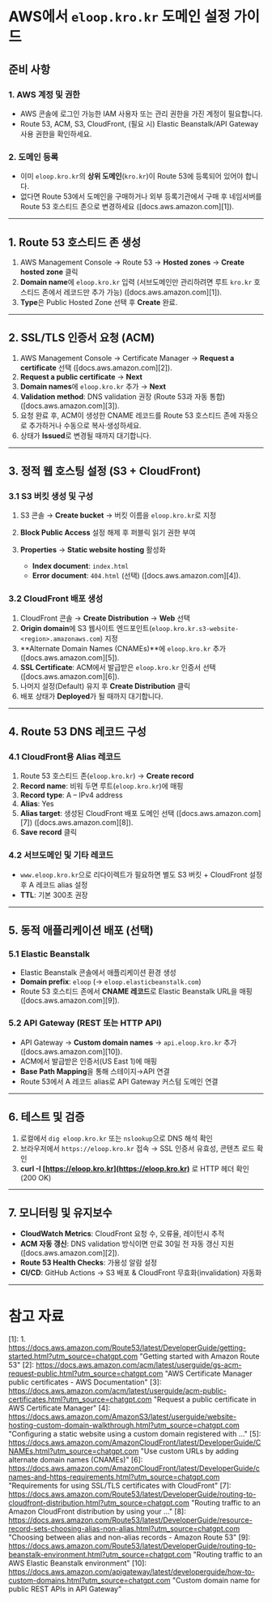 # AWS에서 `eloop.kro.kr` 도메인 설정 가이드

## 준비 사항

### 1. AWS 계정 및 권한

* AWS 콘솔에 로그인 가능한 IAM 사용자 또는 관리 권한을 가진 계정이 필요합니다.
* Route 53, ACM, S3, CloudFront, (필요 시) Elastic Beanstalk/API Gateway 사용 권한을 확인하세요.

### 2. 도메인 등록

* 이미 `eloop.kro.kr`의 **상위 도메인**(`kro.kr`)이 Route 53에 등록되어 있어야 합니다.
* 없다면 Route 53에서 도메인을 구매하거나 외부 등록기관에서 구매 후 네임서버를 Route 53 호스티드 존으로 변경하세요 ([docs.aws.amazon.com][1]).

---

## 1. Route 53 호스티드 존 생성

1. AWS Management Console → Route 53 → **Hosted zones** → **Create hosted zone** 클릭
2. **Domain name**에 `eloop.kro.kr` 입력 (서브도메인만 관리하려면 루트 `kro.kr` 호스티드 존에서 레코드만 추가 가능) ([docs.aws.amazon.com][1]).
3. **Type**은 Public Hosted Zone 선택 후 **Create** 완료.

---

## 2. SSL/TLS 인증서 요청 (ACM)

1. AWS Management Console → Certificate Manager → **Request a certificate** 선택 ([docs.aws.amazon.com][2]).
2. **Request a public certificate** → **Next**
3. **Domain names**에 `eloop.kro.kr` 추가 → **Next**
4. **Validation method**: DNS validation 권장 (Route 53과 자동 통합) ([docs.aws.amazon.com][3]).
5. 요청 완료 후, ACM이 생성한 CNAME 레코드를 Route 53 호스티드 존에 자동으로 추가하거나 수동으로 복사·생성하세요.
6. 상태가 **Issued**로 변경될 때까지 대기합니다.

---

## 3. 정적 웹 호스팅 설정 (S3 + CloudFront)

### 3.1 S3 버킷 생성 및 구성

1. S3 콘솔 → **Create bucket** → 버킷 이름을 `eloop.kro.kr`로 지정
2. **Block Public Access** 설정 해제 후 퍼블릭 읽기 권한 부여
3. **Properties** → **Static website hosting** 활성화

   * **Index document**: `index.html`
   * **Error document**: `404.html` (선택) ([docs.aws.amazon.com][4]).

### 3.2 CloudFront 배포 생성

1. CloudFront 콘솔 → **Create Distribution** → **Web** 선택
2. **Origin domain**에 S3 웹사이트 엔드포인트(`eloop.kro.kr.s3-website-<region>.amazonaws.com`) 지정
3. \*\*Alternate Domain Names (CNAMEs)\*\*에 `eloop.kro.kr` 추가 ([docs.aws.amazon.com][5]).
4. **SSL Certificate**: ACM에서 발급받은 `eloop.kro.kr` 인증서 선택 ([docs.aws.amazon.com][6]).
5. 나머지 설정(Default) 유지 후 **Create Distribution** 클릭
6. 배포 상태가 **Deployed**가 될 때까지 대기합니다.

---

## 4. Route 53 DNS 레코드 구성

### 4.1 CloudFront용 Alias 레코드

1. Route 53 호스티드 존(`eloop.kro.kr`) → **Create record**
2. **Record name**: 비워 두면 루트(`eloop.kro.kr`)에 매핑
3. **Record type**: A – IPv4 address
4. **Alias**: Yes
5. **Alias target**: 생성된 CloudFront 배포 도메인 선택 ([docs.aws.amazon.com][7]) ([docs.aws.amazon.com][8]).
6. **Save record** 클릭

### 4.2 서브도메인 및 기타 레코드

* `www.eloop.kro.kr`으로 리다이렉트가 필요하면 별도 S3 버킷 + CloudFront 설정 후 A 레코드 alias 설정
* **TTL**: 기본 300초 권장

---

## 5. 동적 애플리케이션 배포 (선택)

### 5.1 Elastic Beanstalk

* Elastic Beanstalk 콘솔에서 애플리케이션 환경 생성
* **Domain prefix**: `eloop` (→ `eloop.elasticbeanstalk.com`)
* Route 53 호스티드 존에서 **CNAME 레코드**로 Elastic Beanstalk URL을 매핑 ([docs.aws.amazon.com][9]).

### 5.2 API Gateway (REST 또는 HTTP API)

* API Gateway → **Custom domain names** → `api.eloop.kro.kr` 추가 ([docs.aws.amazon.com][10]).
* ACM에서 발급받은 인증서(US East 1)에 매핑
* **Base Path Mapping**을 통해 스테이지→API 연결
* Route 53에서 A 레코드 alias로 API Gateway 커스텀 도메인 연결

---

## 6. 테스트 및 검증

1. 로컬에서 `dig eloop.kro.kr` 또는 `nslookup`으로 DNS 해석 확인
2. 브라우저에서 `https://eloop.kro.kr` 접속 → SSL 인증서 유효성, 콘텐츠 로드 확인
3. **curl -I [https://eloop.kro.kr](https://eloop.kro.kr)** 로 HTTP 헤더 확인 (200 OK)

---

## 7. 모니터링 및 유지보수

* **CloudWatch Metrics**: CloudFront 요청 수, 오류율, 레이턴시 추적
* **ACM 자동 갱신**: DNS validation 방식이면 만료 30일 전 자동 갱신 지원 ([docs.aws.amazon.com][2]).
* **Route 53 Health Checks**: 가용성 알람 설정
* **CI/CD**: GitHub Actions → S3 배포 & CloudFront 무효화(invalidation) 자동화

---

# 참고 자료

[1]: 1. https://docs.aws.amazon.com/Route53/latest/DeveloperGuide/getting-started.html?utm_source=chatgpt.com "Getting started with Amazon Route 53"
[2]: https://docs.aws.amazon.com/acm/latest/userguide/gs-acm-request-public.html?utm_source=chatgpt.com "AWS Certificate Manager public certificates - AWS Documentation"
[3]: https://docs.aws.amazon.com/acm/latest/userguide/acm-public-certificates.html?utm_source=chatgpt.com "Request a public certificate in AWS Certificate Manager"
[4]: https://docs.aws.amazon.com/AmazonS3/latest/userguide/website-hosting-custom-domain-walkthrough.html?utm_source=chatgpt.com "Configuring a static website using a custom domain registered with ..."
[5]: https://docs.aws.amazon.com/AmazonCloudFront/latest/DeveloperGuide/CNAMEs.html?utm_source=chatgpt.com "Use custom URLs by adding alternate domain names (CNAMEs)"
[6]: https://docs.aws.amazon.com/AmazonCloudFront/latest/DeveloperGuide/cnames-and-https-requirements.html?utm_source=chatgpt.com "Requirements for using SSL/TLS certificates with CloudFront"
[7]: https://docs.aws.amazon.com/Route53/latest/DeveloperGuide/routing-to-cloudfront-distribution.html?utm_source=chatgpt.com "Routing traffic to an Amazon CloudFront distribution by using your ..."
[8]: https://docs.aws.amazon.com/Route53/latest/DeveloperGuide/resource-record-sets-choosing-alias-non-alias.html?utm_source=chatgpt.com "Choosing between alias and non-alias records - Amazon Route 53"
[9]: https://docs.aws.amazon.com/Route53/latest/DeveloperGuide/routing-to-beanstalk-environment.html?utm_source=chatgpt.com "Routing traffic to an AWS Elastic Beanstalk environment"
[10]: https://docs.aws.amazon.com/apigateway/latest/developerguide/how-to-custom-domains.html?utm_source=chatgpt.com "Custom domain name for public REST APIs in API Gateway"
